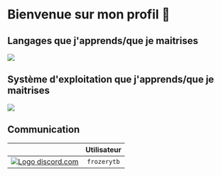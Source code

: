 <h1> Bienvenue sur mon profil 👋</h1>


<h2>Langages que j'apprends/que je maitrises</h2>

<img src= "https://skillicons.dev/icons?i=html,css,java,python">

<h2>Système d'exploitation que j'apprends/que je maitrises</h2>

<img src= "https://skillicons.dev/icons?i=linux,windows">

<h2>Communication</h2>

|                                                                                                                                 |   Utilisateur   |
:--------------------------------------------------------------------------------------------------------------------------------:|:----------:|
|<a href="https://discord.com/app" target="_blank"> <img src="https://skillicons.dev/icons?i=discord" alt="Logo discord.com"> </a>| `frozerytb` |
